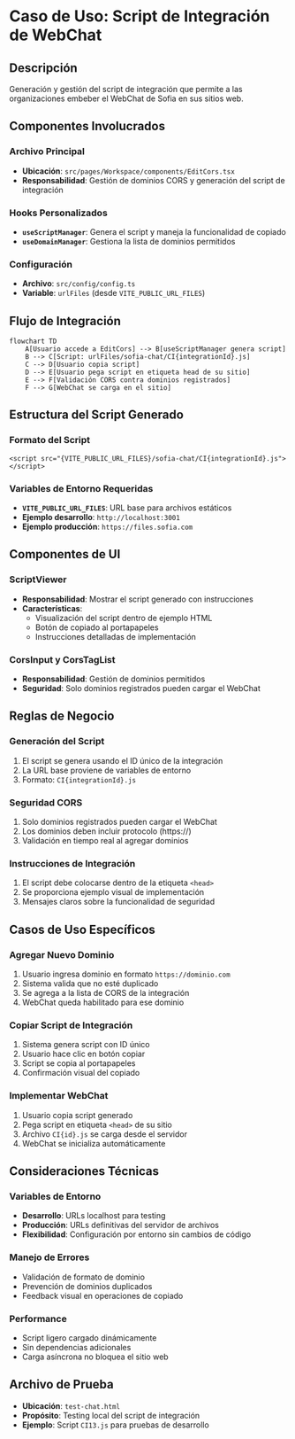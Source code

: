 # Caso de Uso: Script de Integración de WebChat

## Descripción
Generación y gestión del script de integración que permite a las organizaciones embeber el WebChat de Sofia en sus sitios web.

## Componentes Involucrados

### Archivo Principal
- **Ubicación**: `src/pages/Workspace/components/EditCors.tsx`
- **Responsabilidad**: Gestión de dominios CORS y generación del script de integración

### Hooks Personalizados
- **`useScriptManager`**: Genera el script y maneja la funcionalidad de copiado
- **`useDomainManager`**: Gestiona la lista de dominios permitidos

### Configuración
- **Archivo**: `src/config/config.ts`
- **Variable**: `urlFiles` (desde `VITE_PUBLIC_URL_FILES`)

## Flujo de Integración

```mermaid
flowchart TD
    A[Usuario accede a EditCors] --> B[useScriptManager genera script]
    B --> C[Script: urlFiles/sofia-chat/CI{integrationId}.js]
    C --> D[Usuario copia script]
    D --> E[Usuario pega script en etiqueta head de su sitio]
    E --> F[Validación CORS contra dominios registrados]
    F --> G[WebChat se carga en el sitio]
```

## Estructura del Script Generado

### Formato del Script
```
<script src="{VITE_PUBLIC_URL_FILES}/sofia-chat/CI{integrationId}.js"></script>
```

### Variables de Entorno Requeridas
- **`VITE_PUBLIC_URL_FILES`**: URL base para archivos estáticos
- **Ejemplo desarrollo**: `http://localhost:3001`
- **Ejemplo producción**: `https://files.sofia.com`

## Componentes de UI

### ScriptViewer
- **Responsabilidad**: Mostrar el script generado con instrucciones
- **Características**:
  - Visualización del script dentro de ejemplo HTML
  - Botón de copiado al portapapeles
  - Instrucciones detalladas de implementación

### CorsInput y CorsTagList
- **Responsabilidad**: Gestión de dominios permitidos
- **Seguridad**: Solo dominios registrados pueden cargar el WebChat

## Reglas de Negocio

### Generación del Script
1. El script se genera usando el ID único de la integración
2. La URL base proviene de variables de entorno
3. Formato: `CI{integrationId}.js`

### Seguridad CORS
1. Solo dominios registrados pueden cargar el WebChat
2. Los dominios deben incluir protocolo (https://)
3. Validación en tiempo real al agregar dominios

### Instrucciones de Integración
1. El script debe colocarse dentro de la etiqueta `<head>`
2. Se proporciona ejemplo visual de implementación
3. Mensajes claros sobre la funcionalidad de seguridad

## Casos de Uso Específicos

### Agregar Nuevo Dominio
1. Usuario ingresa dominio en formato `https://dominio.com`
2. Sistema valida que no esté duplicado
3. Se agrega a la lista de CORS de la integración
4. WebChat queda habilitado para ese dominio

### Copiar Script de Integración
1. Sistema genera script con ID único
2. Usuario hace clic en botón copiar
3. Script se copia al portapapeles
4. Confirmación visual del copiado

### Implementar WebChat
1. Usuario copia script generado
2. Pega script en etiqueta `<head>` de su sitio
3. Archivo `CI{id}.js` se carga desde el servidor
4. WebChat se inicializa automáticamente

## Consideraciones Técnicas

### Variables de Entorno
- **Desarrollo**: URLs localhost para testing
- **Producción**: URLs definitivas del servidor de archivos
- **Flexibilidad**: Configuración por entorno sin cambios de código

### Manejo de Errores
- Validación de formato de dominio
- Prevención de dominios duplicados
- Feedback visual en operaciones de copiado

### Performance
- Script ligero cargado dinámicamente
- Sin dependencias adicionales
- Carga asíncrona no bloquea el sitio web

## Archivo de Prueba
- **Ubicación**: `test-chat.html`
- **Propósito**: Testing local del script de integración
- **Ejemplo**: Script `CI13.js` para pruebas de desarrollo